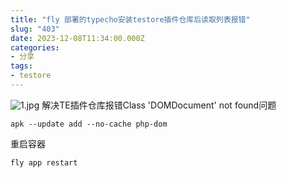 ```yaml
---
title: "fly 部署的typecho安装testore插件仓库后读取列表报错"
slug: "403"
date: 2023-12-08T11:34:00.000Z
categories:
- 分享
tags:
- testore
---
```


![1.jpg][1]
解决TE插件仓库报错Class 'DOMDocument' not found问题

```
apk --update add --no-cache php-dom
```

重启容器
```
fly app restart
```


  [1]: https://image.09j.cn/typecho/2023/12/12/1.jpg

